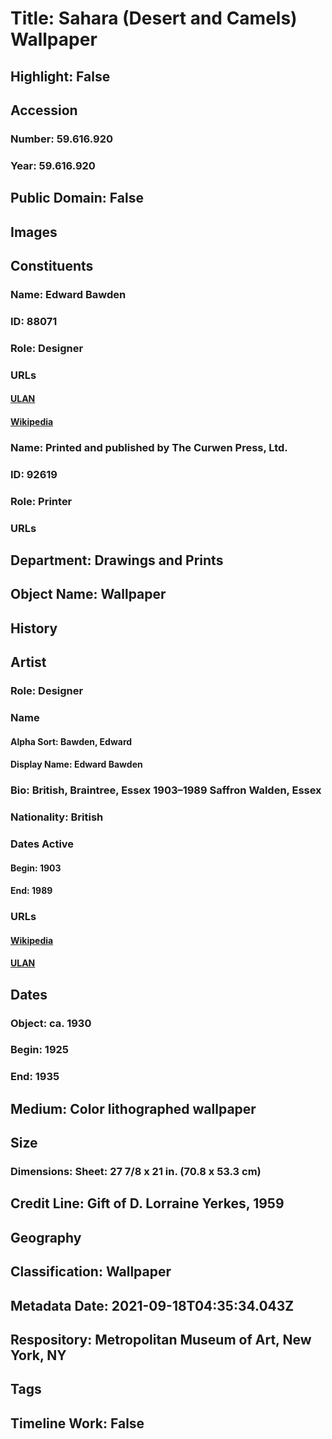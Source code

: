 # Title: Sahara (Desert and Camels) Wallpaper
## Highlight: False
## Accession
### Number: 59.616.920
### Year: 59.616.920
## Public Domain: False
## Images
## Constituents
### Name: Edward Bawden
### ID: 88071
### Role: Designer
### URLs
#### [ULAN](http://vocab.getty.edu/page/ulan/500027999)
#### [Wikipedia](https://www.wikidata.org/wiki/Q3305396)
### Name: Printed and published by The Curwen Press, Ltd.
### ID: 92619
### Role: Printer
### URLs
## Department: Drawings and Prints
## Object Name: Wallpaper
## History
## Artist
### Role: Designer
### Name
#### Alpha Sort: Bawden, Edward
#### Display Name: Edward Bawden
### Bio: British, Braintree, Essex 1903–1989 Saffron Walden, Essex
### Nationality: British
### Dates Active
#### Begin: 1903
#### End: 1989
### URLs
#### [Wikipedia](https://www.wikidata.org/wiki/Q3305396)
#### [ULAN](http://vocab.getty.edu/page/ulan/500027999)
## Dates
### Object: ca. 1930
### Begin: 1925
### End: 1935
## Medium: Color lithographed wallpaper
## Size
### Dimensions: Sheet: 27 7/8 x 21 in. (70.8 x 53.3 cm)
## Credit Line: Gift of D. Lorraine Yerkes, 1959
## Geography
## Classification: Wallpaper
## Metadata Date: 2021-09-18T04:35:34.043Z
## Respository: Metropolitan Museum of Art, New York, NY
## Tags
## Timeline Work: False